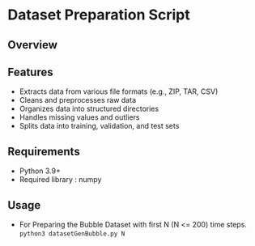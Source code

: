 # Dataset Preparation Script

## Overview



## Features

- Extracts data from various file formats (e.g., ZIP, TAR, CSV)
- Cleans and preprocesses raw data
- Organizes data into structured directories
- Handles missing values and outliers
- Splits data into training, validation, and test sets

## Requirements

- Python 3.9+
- Required library : numpy

## Usage
- For Preparing the Bubble Dataset with first N (N <= 200) time steps. ```python3 datasetGenBubble.py N```
